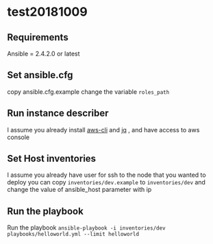 # test20181009

Requirements
------------

Ansible = 2.4.2.0 or latest


Set ansible.cfg
---------------

copy ansible.cfg.example change the variable `roles_path`


Run instance describer
----------------------
I assume you already install [aws-cli](https://docs.aws.amazon.com/cli/latest/userguide/installing.html) and [jq](http://macappstore.org/jq/) , and have access to aws console


Set Host inventories
--------------------

I assume you already have user for ssh to the node that you wanted to deploy
you can copy `inventories/dev.example` to `inventories/dev` and change the value of ansible_host parameter with ip  


Run the playbook
----------------

Run the playbook `ansible-playbook -i inventories/dev playbooks/helloworld.yml --limit helloworld`

